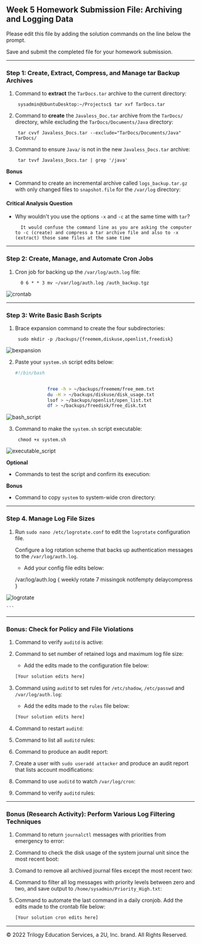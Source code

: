 ## Week 5 Homework Submission File: Archiving and Logging Data

Please edit this file by adding the solution commands on the line below the prompt.

Save and submit the completed file for your homework submission.

---

### Step 1: Create, Extract, Compress, and Manage tar Backup Archives

1. Command to **extract** the `TarDocs.tar` archive to the current directory:

        sysadmin@UbuntuDesktop:~/Projectsc$ tar xvf TarDocs.tar





2. Command to **create** the `Javaless_Doc.tar` archive from the `TarDocs/` directory, while excluding the `TarDocs/Documents/Java` directory:

        tar cvvf Javaless_Docs.tar --exclude="TarDocs/Documents/Java" TarDocs/


3. Command to ensure `Java/` is not in the new `Javaless_Docs.tar` archive:


        tar tvvf Javaless_Docs.tar | grep '/java'

**Bonus** 
- Command to create an incremental archive called `logs_backup.tar.gz` with only changed files to `snapshot.file` for the `/var/log` directory:

#### Critical Analysis Question

- Why wouldn't you use the options `-x` and `-c` at the same time with `tar`?

        It would confuse the command line as you are asking the computer to -c (create) and compress a tar archive file and also to -x (extract) those same files at the same time

---

### Step 2: Create, Manage, and Automate Cron Jobs

1. Cron job for backing up the `/var/log/auth.log` file:

         0 6 * * 3 mv ~/var/log/auth.log /auth_backup.tgz

![crontab](image/crontab1.png)




---

### Step 3: Write Basic Bash Scripts

1. Brace expansion command to create the four subdirectories:

        sudo mkdir -p /backups/{freemem,diskuse,openlist,freedisk}

![bexpansion](image/creating_directories_using_brace_expansion.png)



2. Paste your `system.sh` script edits below:

    ```bash
    #!/bin/bash


                free -h > ~/backups/freemem/free_mem.txt
                du -H > ~/backups/diskuse/disk_usage.txt
                lsof > ~/backups/openlist/open_list.txt
                df > ~/backups/freedisk/free_disk.txt

![bash_script](image/bash_script.png)



3. Command to make the `system.sh` script executable:

        chmod +x system.sh

![executable_script](image/executable_script.png)


**Optional**
- Commands to test the script and confirm its execution:

        

**Bonus**
- Command to copy `system` to system-wide cron directory:

---

### Step 4. Manage Log File Sizes
 
1. Run `sudo nano /etc/logrotate.conf` to edit the `logrotate` configuration file. 

    Configure a log rotation scheme that backs up authentication messages to the `/var/log/auth.log`.

    - Add your config file edits below:

    /var/log/auth.log {
    weekly
    rotate 7
    missingok
    notifempty
    delaycompress
}


![logrotate](image/logrotate.png)


    ```
---

### Bonus: Check for Policy and File Violations

1. Command to verify `auditd` is active:

2. Command to set number of retained logs and maximum log file size:

    - Add the edits made to the configuration file below:

    ```bash
    [Your solution edits here]
    ```

3. Command using `auditd` to set rules for `/etc/shadow`, `/etc/passwd` and `/var/log/auth.log`:


    - Add the edits made to the `rules` file below:

    ```bash
    [Your solution edits here]
    ```

4. Command to restart `auditd`:

5. Command to list all `auditd` rules:

6. Command to produce an audit report:

7. Create a user with `sudo useradd attacker` and produce an audit report that lists account modifications:

8. Command to use `auditd` to watch `/var/log/cron`:

9. Command to verify `auditd` rules:

---

### Bonus (Research Activity): Perform Various Log Filtering Techniques

1. Command to return `journalctl` messages with priorities from emergency to error:

1. Command to check the disk usage of the system journal unit since the most recent boot:

1. Comand to remove all archived journal files except the most recent two:


1. Command to filter all log messages with priority levels between zero and two, and save output to `/home/sysadmin/Priority_High.txt`:

1. Command to automate the last command in a daily cronjob. Add the edits made to the crontab file below:

    ```bash
    [Your solution cron edits here]
    ```

---
© 2022 Trilogy Education Services, a 2U, Inc. brand. All Rights Reserved.
